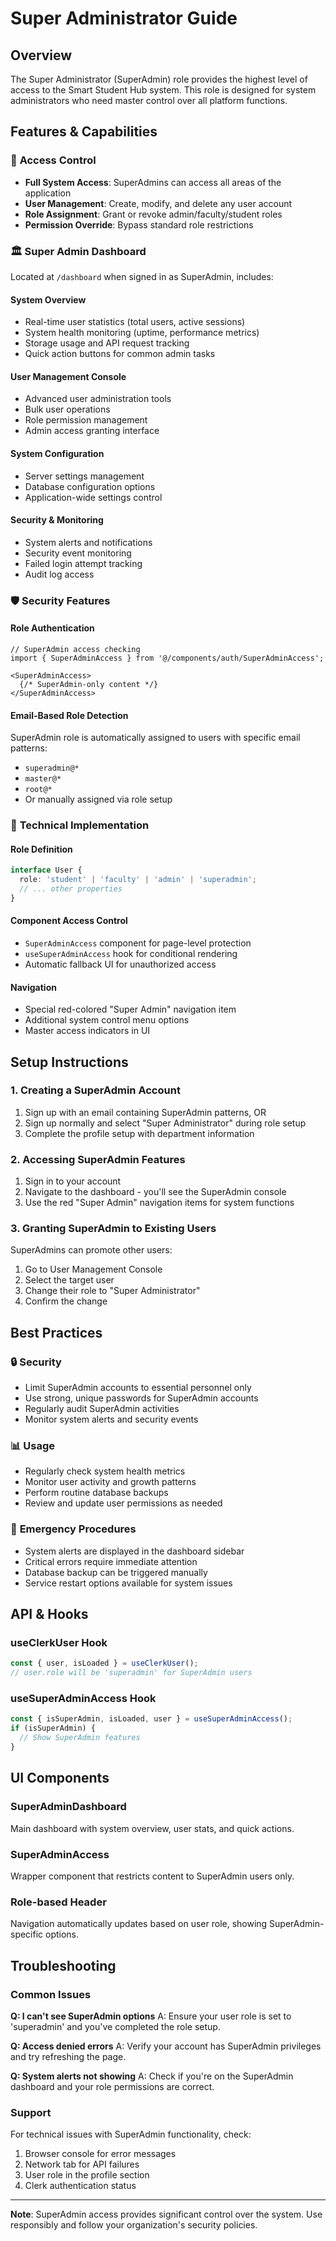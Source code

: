 # Super Administrator Guide

## Overview
The Super Administrator (SuperAdmin) role provides the highest level of access to the Smart Student Hub system. This role is designed for system administrators who need master control over all platform functions.

## Features & Capabilities

### 🔑 **Access Control**
- **Full System Access**: SuperAdmins can access all areas of the application
- **User Management**: Create, modify, and delete any user account
- **Role Assignment**: Grant or revoke admin/faculty/student roles
- **Permission Override**: Bypass standard role restrictions

### 🏛️ **Super Admin Dashboard**
Located at `/dashboard` when signed in as SuperAdmin, includes:

#### System Overview
- Real-time user statistics (total users, active sessions)
- System health monitoring (uptime, performance metrics)
- Storage usage and API request tracking
- Quick action buttons for common admin tasks

#### User Management Console
- Advanced user administration tools
- Bulk user operations
- Role permission management
- Admin access granting interface

#### System Configuration
- Server settings management
- Database configuration options
- Application-wide settings control

#### Security & Monitoring
- System alerts and notifications
- Security event monitoring
- Failed login attempt tracking
- Audit log access

### 🛡️ **Security Features**

#### Role Authentication
```tsx
// SuperAdmin access checking
import { SuperAdminAccess } from '@/components/auth/SuperAdminAccess';

<SuperAdminAccess>
  {/* SuperAdmin-only content */}
</SuperAdminAccess>
```

#### Email-Based Role Detection
SuperAdmin role is automatically assigned to users with specific email patterns:
- `superadmin@*`
- `master@*`
- `root@*`
- Or manually assigned via role setup

### 🔧 **Technical Implementation**

#### Role Definition
```typescript
interface User {
  role: 'student' | 'faculty' | 'admin' | 'superadmin';
  // ... other properties
}
```

#### Component Access Control
- `SuperAdminAccess` component for page-level protection
- `useSuperAdminAccess` hook for conditional rendering
- Automatic fallback UI for unauthorized access

#### Navigation
- Special red-colored "Super Admin" navigation item
- Additional system control menu options
- Master access indicators in UI

## Setup Instructions

### 1. **Creating a SuperAdmin Account**
1. Sign up with an email containing SuperAdmin patterns, OR
2. Sign up normally and select "Super Administrator" during role setup
3. Complete the profile setup with department information

### 2. **Accessing SuperAdmin Features**
1. Sign in to your account
2. Navigate to the dashboard - you'll see the SuperAdmin console
3. Use the red "Super Admin" navigation items for system functions

### 3. **Granting SuperAdmin to Existing Users**
SuperAdmins can promote other users:
1. Go to User Management Console
2. Select the target user
3. Change their role to "Super Administrator"
4. Confirm the change

## Best Practices

### 🔒 **Security**
- Limit SuperAdmin accounts to essential personnel only
- Use strong, unique passwords for SuperAdmin accounts
- Regularly audit SuperAdmin activities
- Monitor system alerts and security events

### 📊 **Usage**
- Regularly check system health metrics
- Monitor user activity and growth patterns
- Perform routine database backups
- Review and update user permissions as needed

### 🚨 **Emergency Procedures**
- System alerts are displayed in the dashboard sidebar
- Critical errors require immediate attention
- Database backup can be triggered manually
- Service restart options available for system issues

## API & Hooks

### useClerkUser Hook
```typescript
const { user, isLoaded } = useClerkUser();
// user.role will be 'superadmin' for SuperAdmin users
```

### useSuperAdminAccess Hook
```typescript
const { isSuperAdmin, isLoaded, user } = useSuperAdminAccess();
if (isSuperAdmin) {
  // Show SuperAdmin features
}
```

## UI Components

### SuperAdminDashboard
Main dashboard with system overview, user stats, and quick actions.

### SuperAdminAccess
Wrapper component that restricts content to SuperAdmin users only.

### Role-based Header
Navigation automatically updates based on user role, showing SuperAdmin-specific options.

## Troubleshooting

### Common Issues

**Q: I can't see SuperAdmin options**
A: Ensure your user role is set to 'superadmin' and you've completed the role setup.

**Q: Access denied errors**
A: Verify your account has SuperAdmin privileges and try refreshing the page.

**Q: System alerts not showing**
A: Check if you're on the SuperAdmin dashboard and your role permissions are correct.

### Support
For technical issues with SuperAdmin functionality, check:
1. Browser console for error messages
2. Network tab for API failures
3. User role in the profile section
4. Clerk authentication status

---

**Note**: SuperAdmin access provides significant control over the system. Use responsibly and follow your organization's security policies.
